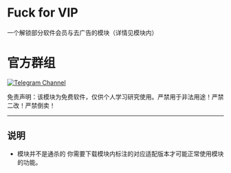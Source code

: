 # Fuck for VIP

一个解锁部分软件会员与去广告的模块（详情见模块内）

# 官方群组
<a href="https://t.me/bugccx"><img alt="Telegram Channel" src="https://img.shields.io/badge/Telegram-频道-blue.svg?logo=telegram"></a>  

免责声明：该模块为免费软件，仅供个人学习研究使用。严禁用于非法用途！严禁二改！严禁倒卖！

----

## 说明
+ 模块并不是通杀的 你需要下载模块内标注的对应适配版本才可能正常使用模块的功能。
